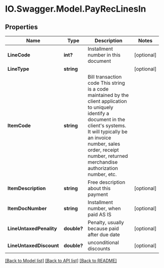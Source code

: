 # IO.Swagger.Model.PayRecLinesIn
## Properties

Name | Type | Description | Notes
------------ | ------------- | ------------- | -------------
**LineCode** | **int?** | Installment number in this document | [optional] 
**LineType** | **string** |  | [optional] 
**ItemCode** | **string** | Bill transaction code This string is a code maintained by the client application to uniquely identify a document in the client&#39;s systems. It will typically be an invoice number, sales order, receipt number, returned merchandise authorization number, etc. | 
**ItemDescription** | **string** | Free description about this payment | [optional] 
**ItemDocNumber** | **string** | Installment number, when paid AS IS | [optional] 
**LineUntaxedPenality** | **double?** | Penalty, usually because paid after due date | [optional] 
**LineUntaxedDiscount** | **double?** | unconditional discounts | [optional] 

[[Back to Model list]](../README.md#documentation-for-models) [[Back to API list]](../README.md#documentation-for-api-endpoints) [[Back to README]](../README.md)

